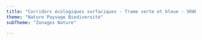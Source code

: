 ```yaml
---
title: "Corridors écologiques surfaciques - Trame verte et bleue - SRADDET"
theme: "Nature Paysage Biodiversité"
subTheme: "Zonages Nature"

---
```

